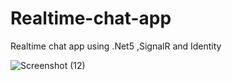 # Realtime-chat-app
 Realtime chat app using .Net5 ,SignalR and Identity

![Screenshot (12)](https://user-images.githubusercontent.com/31931365/193481301-62d99607-0d67-447d-a581-e3c199ec4bde.png)
